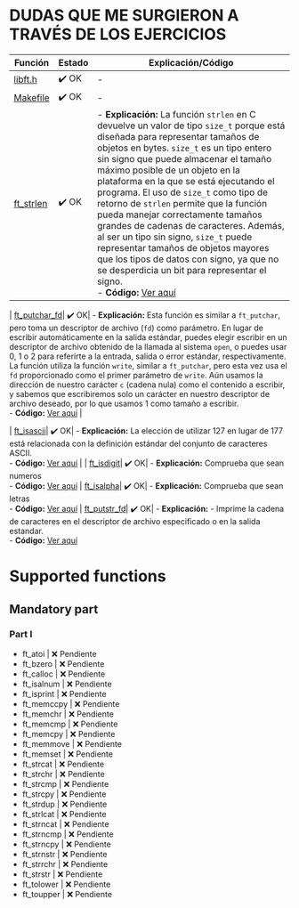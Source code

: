 # DUDAS QUE ME SURGIERON A TRAVÉS DE LOS EJERCICIOS

| **Función**             | **Estado**  | **Explicación/Código**                                     |
|-------------------------|-------------|-----------------------------------------------------------|
| [libft.h](libft.h)       | ✔️ OK        | -                                                         |
| [Makefile](Makefile)     | ✔️ OK        | -                                                         |
| [ft_strlen](ft_strlen.c) | ✔️ OK   | - **Explicación:** La función `strlen` en C devuelve un valor de tipo `size_t` porque está diseñada para representar tamaños de objetos en bytes. `size_t` es un tipo entero sin signo que puede almacenar el tamaño máximo posible de un objeto en la plataforma en la que se está ejecutando el programa. El uso de `size_t` como tipo de retorno de `strlen` permite que la función pueda manejar correctamente tamaños grandes de cadenas de caracteres. Además, al ser un tipo sin signo, `size_t` puede representar tamaños de objetos mayores que los tipos de datos con signo, ya que no se desperdicia un bit para representar el signo. <br> - **Código:** [Ver aquí](#ft_strlen-code) |

| [ft_putchar_fd](ft_putchar_fd.c)| ✔️ OK| - **Explicación:** Esta función es similar a `ft_putchar`, pero toma un descriptor de archivo (`fd`) como parámetro. En lugar de escribir automáticamente en la salida estándar, puedes elegir escribir en un descriptor de archivo obtenido de la llamada al sistema `open`, o puedes usar 0, 1 o 2 para referirte a la entrada, salida o error estándar, respectivamente. La función utiliza la función `write`, similar a `ft_putchar`, pero esta vez usa el `fd` proporcionado como el primer parámetro de `write`. Aún usamos la dirección de nuestro carácter `c` (cadena nula) como el contenido a escribir, y sabemos que escribiremos solo un carácter en nuestro descriptor de archivo deseado, por lo que usamos 1 como tamaño a escribir. <br> - **Código:** [Ver aquí](#ft_putchar_fd-code) |

| [ft_isascii](ft_isascii.c)| ✔️ OK| - **Explicación:** La elección de utilizar 127 en lugar de 177 está relacionada con la definición estándar del conjunto de caracteres ASCII. <br> - **Código:** [Ver aquí](#ft_isascii-code) |
| [ft_isdigit](ft_isdigit.c)| ✔️ OK| - **Explicación:** Comprueba que sean numeros <br> - **Código:** [Ver aquí](#ft_isdigit-code) 
| [ft_isalpha](ft_isalpha.c)| ✔️ OK| - **Explicación:** Comprueba que sean letras <br> - **Código:** [Ver aquí](#ft_isalpha-code) 
| [ft_putstr_fd](ft_putstr_fd.c)| ✔️ OK| - **Explicación:**   - Imprime la cadena de caracteres en el descriptor de archivo especificado o en la salida estandar.
<br> - **Código:** [Ver aquí](#ft_purstr_fd-code) 

# Supported functions
## Mandatory part
### Part I

- ft_atoi               | ❌ Pendiente
- ft_bzero              | ❌ Pendiente
- ft_calloc             | ❌ Pendiente
- ft_isalnum            | ❌ Pendiente
- ft_isprint            | ❌ Pendiente
- ft_memccpy            | ❌ Pendiente
- ft_memchr             | ❌ Pendiente
- ft_memcmp             | ❌ Pendiente
- ft_memcpy             | ❌ Pendiente
- ft_memmove            | ❌ Pendiente
- ft_memset             | ❌ Pendiente
- ft_strcat             | ❌ Pendiente
- ft_strchr             | ❌ Pendiente
- ft_strcmp             | ❌ Pendiente
- ft_strcpy             | ❌ Pendiente
- ft_strdup             | ❌ Pendiente
- ft_strlcat            | ❌ Pendiente
- ft_strncat            | ❌ Pendiente
- ft_strncmp            | ❌ Pendiente
- ft_strncpy            | ❌ Pendiente
- ft_strnstr            | ❌ Pendiente
- ft_strrchr            | ❌ Pendiente
- ft_strstr             | ❌ Pendiente
- ft_tolower            | ❌ Pendiente
- ft_toupper            | ❌ Pendiente
